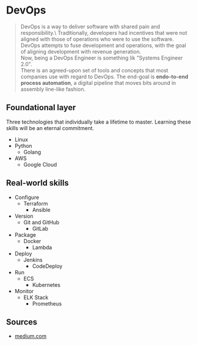 # DevOps
> DevOps is a way to deliver software with shared pain and responsibility.\ 
Traditionally, developers had incentives that were not aligned with those of operations who were to use the software. DevOps attempts to fuse development and operations, with the goal of aligning development with revenue generation.\
> Now, being a DevOps Engineer is something lik "Systems Engineer 2.0".\
There is an agreed-upon set of tools and concepts that most companies use with regard to DevOps. The end-goal is __endo-to-end process automation__, a digital pipeline that moves bits around in assembly line-like fashion.
## Foundational layer
Three technologies that individually take a lifetime to master. Learning these skills will be an eternal commitment.
  - Linux
  - Python
    - Golang
  - AWS
    - Google Cloud

## Real-world skills
  - Configure
    - Terraform
      - Ansible
  - Version
    - Git and GitHub
      - GitLab
  - Package
    - Docker
      - Lambda
  - Deploy
    - Jenkins
      - CodeDeploy
  - Run
    - ECS
      - Kubernetes
  - Monitor
    - ELK Stack
      - Prometheus

## Sources
  - [medium.com](https://medium.com/@devfire/how-to-become-a-devops-engineer-in-six-months-or-less-366097df7737)
